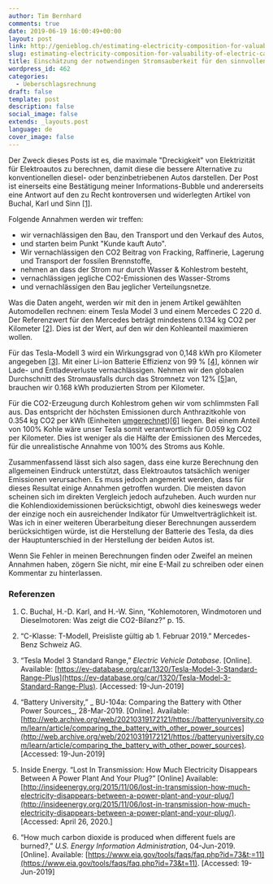 ```yaml
---
author: Tim Bernhard
comments: true
date: 2019-06-19 16:00:49+00:00
layout: post
link: http://genieblog.ch/estimating-electricity-composition-for-valuability-of-electric-cars/
slug: estimating-electricity-composition-for-valuability-of-electric-cars
title: Einschätzung der notwendingen Stromsauberkeit für den sinnvollen Einsatz von E-Autos
wordpress_id: 462
categories:
  - Ueberschlagsrechnung
draft: false
template: post
description: false
social_image: false
extends: _layouts.post
language: de
cover_image: false
---
```


Der Zweck dieses Posts ist es, die maximale "Dreckigkeit" von Elektrizität für Elektroautos zu berechnen, damit diese die bessere Alternative zu konventionellen diesel- oder benzinbetriebenen Autos darstellen.
Der Post ist einerseits eine Bestätigung meiner Informations-Bubble und andererseits eine Antwort auf den zu Recht kontroversen und widerlegten Artikel von Buchal, Karl und Sinn ​[[1]](#src-1)​.

Folgende Annahmen werden wir treffen:

- wir vernachlässigen den Bau, den Transport und den Verkauf des Autos,
- und starten beim Punkt "Kunde kauft Auto".
- Wir vernachlässigen den CO2 Beitrag von Fracking, Raffinerie, Lagerung und Transport der fossilen Brennstoffe,
- nehmen an dass der Strom nur durch Wasser & Kohlestrom besteht,
- vernachlässigen jegliche CO2-Emissionen des Wasser-Stroms
- und vernachlässigen den Bau jeglicher Verteilungsnetze.

Was die Daten angeht, werden wir mit den in jenem Artikel gewählten Automodellen rechnen: einem Tesla Model 3 und einem Mercedes C 220 d.
Der Referenzwert für den Mercedes beträgt mindestens 0.134 kg CO2 per Kilometer ​[[2]](#src-2)​. Dies ist der Wert, auf den wir den Kohleanteil maximieren wollen.

Für das Tesla-Modell 3 wird ein Wirkungsgrad von 0,148 kWh pro Kilometer angegeben ​[[3]](#src-3)​. Mit einer Li-ion Batterie Effizienz von 99 % ​[[4]](#src-4)​, können wir Lade- und Entladeverluste vernachlässigen.
Nehmen wir den globalen Durchschnitt des Stromausfalls durch das Stromnetz von 12% ​[[5]](#src-5)​ an, brauchen wir 0.168 kWh produzierten Strom per Kilometer.

Für die CO2-Erzeugung durch Kohlestrom gehen wir vom schlimmsten Fall aus.
Das entspricht der höchsten Emissionen durch Anthrazitkohle von 0.354 kg CO2 per kWh (Einheiten [umgerechnet](https://www.google.com/search?q=0.0002286+Pounds%2FBtu+in+kg%2FkWh)) ​[[6]](#src-6)​ liegen.
Bei einem Anteil von 100% Kohle wäre unser Tesla somit verantwortlich für 0.059 kg CO2 per Kilometer.
Dies ist weniger als die Hälfte der Emissionen des Mercedes, für die unrealistische Annahme von 100% des Stroms aus Kohle.

Zusammenfassend lässt sich also sagen, dass eine kurze Berechnung den allgemeinen Eindruck unterstützt, dass Elektroautos tatsächlich weniger Emissionen verursachen.
Es muss jedoch angemerkt werden, dass für dieses Resultat einige Annahmen getroffen wurden.
Die meisten davon scheinen sich im direkten Vergleich jedoch aufzuheben.
Auch wurden nur die Kohlendioxidemissionen berücksichtigt, obwohl dies keineswegs weder der einzige noch ein ausreichender Indikator für Umweltverträglichkeit ist.
Was ich in einer weiteren Überarbeitung dieser Berechnungen ausserdem berücksichtigen würde, ist die Herstellung der Batterie des Tesla, da dies der Hauptunterschied in der Herstellung der beiden Autos ist.

Wenn Sie Fehler in meinen Berechnungen finden oder Zweifel an meinen Annahmen haben, zögern Sie nicht, mir eine E-Mail zu schreiben oder einen Kommentar zu hinterlassen.

### Referenzen

1. <span id="src-1"></span>C.
   Buchal, H.-D.
   Karl, and H.-W.
   Sinn, “Kohlemotoren, Windmotoren und Dieselmotoren: Was zeigt die CO2-Bilanz?” p. 15.

2. <span id="src-2"></span>“C-Klasse: T-Modell, Preisliste gültig ab 1. Februar 2019.” Mercedes-Benz Schweiz AG.

3. <span id="src-3"></span>“Tesla Model 3 Standard Range,” _Electric Vehicle Database_. [Online]. Available: [https://ev-database.org/car/1320/Tesla-Model-3-Standard-Range-Plus](https://ev-database.org/car/1320/Tesla-Model-3-Standard-Range-Plus). [Accessed: 19-Jun-2019]

4. <span id="src-4"></span>“Battery University,” _ BU-104a: Comparing the Battery with Other Power Sources_, 28-Mar-2019. [Online]. Available: [http://web.archive.org/web/20210319172121/https://batteryuniversity.com/learn/article/comparing_the_battery_with_other_power_sources](http://web.archive.org/web/20210319172121/https://batteryuniversity.com/learn/article/comparing_the_battery_with_other_power_sources). [Accessed: 19-Jun-2019]

5. <span id="src-5"></span>Inside Energy. “Lost In Transmission: How Much Electricity Disappears Between A Power Plant And Your Plug?” [Online] Available: [http://insideenergy.org/2015/11/06/lost-in-transmission-how-much-electricity-disappears-between-a-power-plant-and-your-plug/](http://insideenergy.org/2015/11/06/lost-in-transmission-how-much-electricity-disappears-between-a-power-plant-and-your-plug/). [Accessed: April 26, 2020.]

6. <span id="src-6"></span>“How much carbon dioxide is produced when different fuels are burned?,” _U.S.
   Energy Information Administration_, 04-Jun-2019. [Online]. Available: [https://www.eia.gov/tools/faqs/faq.php?id=73&t;=11](https://www.eia.gov/tools/faqs/faq.php?id=73&t=11). [Accessed: 19-Jun-2019]
